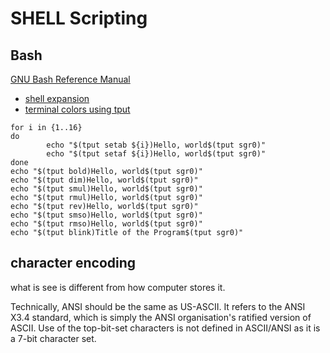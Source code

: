 # SHELL Scripting

## Bash

[GNU Bash Reference Manual](https://www.gnu.org/software/bash/manual/html_node/index.html#SEC_Contents)

- [shell expansion](https://www.gnu.org/software/bash/manual/html_node/Shell-Parameter-Expansion.html)
- [terminal colors using tput](https://tldp.org/HOWTO/Bash-Prompt-HOWTO/x405.html)

```
for i in {1..16}
do
        echo "$(tput setab ${i})Hello, world$(tput sgr0)"
        echo "$(tput setaf ${i})Hello, world$(tput sgr0)"
done
echo "$(tput bold)Hello, world$(tput sgr0)"
echo "$(tput dim)Hello, world$(tput sgr0)"
echo "$(tput smul)Hello, world$(tput sgr0)"
echo "$(tput rmul)Hello, world$(tput sgr0)"
echo "$(tput rev)Hello, world$(tput sgr0)"
echo "$(tput smso)Hello, world$(tput sgr0)"
echo "$(tput rmso)Hello, world$(tput sgr0)"
echo "$(tput blink)Title of the Program$(tput sgr0)"
```

## character encoding

what is see is different from how computer stores it.

Technically, ANSI should be the same as US-ASCII. It refers to the ANSI X3.4 standard, which is simply the ANSI organisation's ratified version of ASCII. Use of the top-bit-set characters is not defined in ASCII/ANSI as it is a 7-bit character set.
